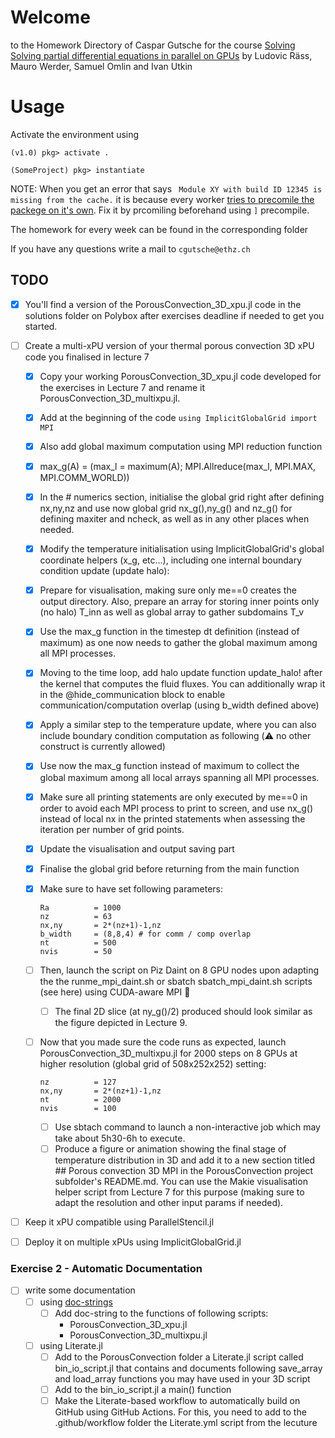 # Welcome 
to the Homework Directory of Caspar Gutsche for the course [Solving Solving partial differential equations in parallel on GPUs](https://pde-on-gpu.vaw.ethz.ch/) by Ludovic Räss,   Mauro Werder,   Samuel Omlin and Ivan Utkin

# Usage
Activate the environment using
```
(v1.0) pkg> activate .

(SomeProject) pkg> instantiate
```

NOTE: When you get an error that says
` Module XY with build ID 12345 is missing from the cache.` it is because every worker [tries to precomile the packege on it's own](https://stackoverflow.com/questions/55410326/module-does-not-support-precompilation-but-is-imported-by-a-module-that-does). Fix it by prcomiling beforehand using `]` precompile.

The homework for every week can be found in the corresponding folder

If you have any questions write a mail to `cgutsche@ethz.ch`

## TODO
- [x] You'll find a version of the PorousConvection_3D_xpu.jl code in the solutions folder on Polybox after exercises deadline if needed to get you started.
- [ ] Create a multi-xPU version of your thermal porous convection 3D xPU code you finalised in lecture 7
  - [x] Copy your working PorousConvection_3D_xpu.jl code developed for the exercises in Lecture 7 and rename it PorousConvection_3D_multixpu.jl.
  - [x] Add at the beginning of the code ```using ImplicitGlobalGrid
import MPI```
  - [x] Also add global maximum computation using MPI reduction function
  - [x] max_g(A) = (max_l = maximum(A); MPI.Allreduce(max_l, MPI.MAX, MPI.COMM_WORLD))
  - [x] In the # numerics section, initialise the global grid right after defining nx,ny,nz and use now global grid nx_g(),ny_g() and nz_g() for defining maxiter and ncheck, as well as in any other places when needed.
  - [x] Modify the temperature initialisation using ImplicitGlobalGrid's global coordinate helpers (x_g, etc...), including one internal boundary condition update (update halo):
  - [x] Prepare for visualisation, making sure only me==0 creates the output directory. Also, prepare an array for storing inner points only (no halo) T_inn as well as global array to gather subdomains T_v
  - [x] Use the max_g function in the timestep dt definition (instead of maximum) as one now needs to gather the global maximum among all MPI processes.
  - [x] Moving to the time loop, add halo update function update_halo! after the kernel that computes the fluid fluxes. You can additionally wrap it in the @hide_communication block to enable communication/computation overlap (using b_width defined above)
  - [x] Apply a similar step to the temperature update, where you can also include boundary condition computation as following (⚠️ no other construct is currently allowed)
  - [x] Use now the max_g function instead of maximum to collect the global maximum among all local arrays spanning all MPI processes.
  - [x] Make sure all printing statements are only executed by me==0 in order to avoid each MPI process to print to screen, and use nx_g() instead of local nx in the printed statements when assessing the iteration per number of grid points.
  - [x] Update the visualisation and output saving part
  - [x] Finalise the global grid before returning from the main function
  - [x] Make sure to have set following parameters:
    ```lx,ly,lz    = 40.0,20.0,20.0
    Ra          = 1000
    nz          = 63
    nx,ny       = 2*(nz+1)-1,nz
    b_width     = (8,8,4) # for comm / comp overlap
    nt          = 500
    nvis        = 50

    ```
  - [ ] Then, launch the script on Piz Daint on 8 GPU nodes upon adapting the the runme_mpi_daint.sh or sbatch sbatch_mpi_daint.sh scripts (see here) using CUDA-aware MPI 🚀
    - [ ] The final 2D slice (at ny_g()/2) produced should look similar as the figure depicted in Lecture 9.
  - [ ] Now that you made sure the code runs as expected, launch PorousConvection_3D_multixpu.jl for 2000 steps on 8 GPUs at higher resolution (global grid of 508x252x252) setting:

    ```
    nz          = 127
    nx,ny       = 2*(nz+1)-1,nz
    nt          = 2000
    nvis        = 100    
    ```

    -[ ] Use sbtach command to launch a non-interactive job which may take about 5h30-6h to execute.
    - [ ] Produce a figure or animation showing the final stage of temperature distribution in 3D and add it to a new section titled ## Porous convection 3D MPI in the PorousConvection project subfolder's README.md. You can use the Makie visualisation helper script from Lecture 7 for this purpose (making sure to adapt the resolution and other input params if needed).

- [ ] Keep it xPU compatible using ParallelStencil.jl

- [ ] Deploy it on multiple xPUs using ImplicitGlobalGrid.jl

### Exercise 2 - Automatic Documentation
- [ ] write some documentation
  - [ ] using [doc-strings]([https://](https://docs.julialang.org/en/v1/manual/documentation/))
    - [ ] Add doc-string to the functions of following scripts:
      - PorousConvection_3D_xpu.jl
      - PorousConvection_3D_multixpu.jl
  - [ ] using Literate.jl
    - [ ] Add to the PorousConvection folder a Literate.jl script called bin_io_script.jl that contains and documents following save_array and load_array functions you may have used in your 3D script
    - [ ] Add to the bin_io_script.jl a main() function
    - [ ] Make the Literate-based workflow to automatically build on GitHub using GitHub Actions. For this, you need to add to the .github/workflow folder the Literate.yml script from the lecuture
